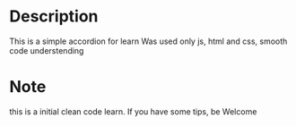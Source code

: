 # Description
  This is a simple accordion for learn
  Was used only js, html and css, smooth code understending

# Note
  this is a initial clean code learn. If you have some tips, be Welcome 
